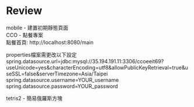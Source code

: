 # Review
mobile - 建置初期靜態頁面  
CCO - 點餐專案  
  點餐首頁: http://localhost:8080/main 
  
properties檔案需更改以下設定  
spring.datasource.url=jdbc:mysql://35.194.191.11:3306/ccoeeit69?useUnicode=yes&characterEncoding=utf8&allowPublicKeyRetrieval=true&useSSL=false&serverTimezone=Asia/Taipei  
spring.datasource.username=YOUR_username  
spring.datasource.password=YOUR_password  
  
tetris2 - 簡易俄羅斯方塊  
  
